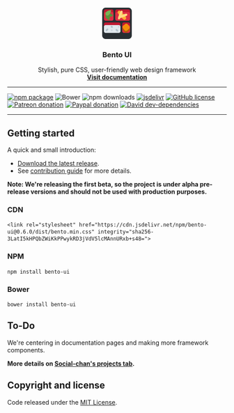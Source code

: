 <p align="center">
	<img src="https://raw.githubusercontent.com/Social-chan/Bento/master/logo.png" alt="Bento logo">
	<h3 align="center">Bento UI</h3>
	<p align="center">
		Stylish, pure CSS, user-friendly web design framework
		<br>
		<a href="https://bento.social-chan.com"><strong>Visit documentation</strong></a>
	</p>
</p>

<hr>

[![npm package](https://img.shields.io/npm/v/bento-ui.svg?style=flat-square)](https://www.npmjs.com/package/bento-ui) ![Bower](https://img.shields.io/bower/v/bento-ui.svg?style=flat-square) ![npm downloads](https://img.shields.io/npm/dt/Social-chan/Bento.svg?style=flat-square) [![jsdelivr](https://data.jsdelivr.com/v1/package/npm/bento-ui/badge)](https://www.jsdelivr.com/package/npm/bento-ui) [![GitHub license](https://img.shields.io/badge/license-MIT-blue.svg?style=flat-square)](https://raw.githubusercontent.com/Social-chan/Bento/master/LICENSE) [![Patreon donation](https://img.shields.io/badge/patreon-donate-orange.svg?style=flat-square)](https://www.patreon.com/d8vjork) [![Paypal donation](https://img.shields.io/badge/paypal-donate-blue.svg?style=flat-square)](https://www.paypal.me/d8vjork) [![David dev-dependencies](https://img.shields.io/david/dev/Social-chan/Bento.svg?style=flat-square)](https://david-dm.org/Social-chan/Bento?type=dev)

<hr>

## Getting started
A quick and small introduction:

- [Download the latest release](https://github.com/Social-chan/Bento/archive/0.6.0.zip).
- See [contribution guide](https://github.com/Social-chan/Bento/blob/master/CONTRIBUTING.md) for more details.

**Note: We're releasing the first beta, so the project is under alpha pre-release versions and should not be used with production purposes.**

### CDN
```
<link rel="stylesheet" href="https://cdn.jsdelivr.net/npm/bento-ui@0.6.0/dist/bento.min.css" integrity="sha256-3LatI5kHPQbZWiKkPPwykRD3jVdV5lcMAnnURxb+s48=">
```

### NPM
```
npm install bento-ui
```

### Bower
```
bower install bento-ui
```

## To-Do
We're centering in documentation pages and making more framework components.

**More details on [Social-chan's projects tab](https://github.com/Social-chan/projects).**

## Copyright and license
Code released under the [MIT License](https://github.com/Social-chan/Bento/blob/master/LICENSE).
